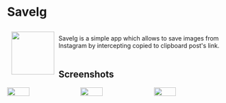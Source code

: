 # SaveIg

<img src="https://github.com/vshkl/SaveIg/blob/master/app/src/main/web_hi_res_512.png" align="left" width="100" hspace="10" vspace="10">

<br>SaveIg is a simple app which allows to save images from Instagram by intercepting copied to clipboard post's link.<br><br>

## Screenshots

<div style="display:flex;" >
<img src="https://github.com/vshkl/SaveIg/blob/master/screenshots/screenshot_1.png" width="32%" >
<img style="margin-left:10px;" src="https://github.com/vshkl/SaveIg/blob/master/screenshots/screenshot_2.png" width="32%" >
<img style="margin-left:10px;" src="https://github.com/vshkl/SaveIg/blob/master/screenshots/screenshot_3.png" width="32%" >
</div>
